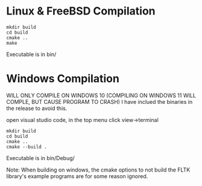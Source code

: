 # Linux & FreeBSD Compilation
```
mkdir build
cd build
cmake ..
make
```
Executable is in bin/
# Windows Compilation
WILL ONLY COMPILE ON WINDOWS 10 (COMPILING ON WINDOWS 11 WILL COMPLE, BUT CAUSE PROGRAM TO CRASH) I have inclued the binaries in the release to avoid this.

open visual studio code, in the top menu click view->terminal
```
mkdir build
cd build
cmake ..
cmake --build .
```
Executable is in bin/Debug/

Note: When building on windows, the cmake options to not build the FLTK library's example programs are for some reason ignored.

